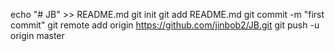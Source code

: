 echo "# JB" >> README.md
git init
git add README.md
git commit -m "first commit"
git remote add origin https://github.com/jinbob2/JB.git
git push -u origin master